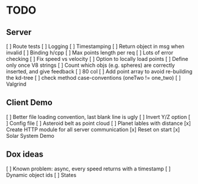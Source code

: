 # TODO

## Server

[ ] Route tests
[ ] Logging
[ ] Timestamping
[ ] Return object in msg when invalid
[ ] Binding h/cpp
[ ] Max points length per req
[ ] Lots of error checking
[ ] Fix speed vs velocity
[ ] Option to locally load points
[ ] Define only once V8 strings
[ ] Count which objs (e.g. spheres) are correctly inserted, and give feedback
[ ] 80 col
[ ] Add point array to avoid re-building the kd-tree
[ ] check method case-conventions (oneTwo != one_two)
[ ] Valgrind

## Client Demo

[ ] Better file loading convention, last blank line is ugly
[ ] Invert Y/Z option
[ ] Config file
[ ] Asteroid belt as point cloud
[ ] Planet lables with distance
[x] Create HTTP module for all server communication
[x] Reset on start
[x] Solar System Demo

## Dox ideas

[ ] Known problem: async, every speed returns with a timestamp
[ ] Dynamic object ids
[ ] States

